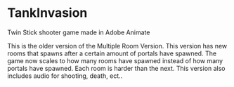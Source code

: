 # TankInvasion
Twin Stick shooter game made in Adobe Animate


This is the older version of the Multiple Room Version. This version has new rooms that spawns after a certain amount of portals have spawned. The game now scales to how many rooms have spawned instead of how many portals have spawned. Each room is harder than the next. This version also includes audio for shooting, death, ect..
